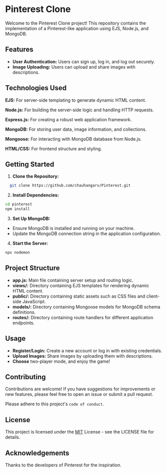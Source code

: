 
# Pinterest Clone
Welcome to the Pinterest Clone project! This repository contains the implementation of a Pinterest-like application using EJS, Node.js, and MongoDB.




## Features

- **User Authentication:**    Users can sign up, log in, and log out securely.
- **Image Uploading:**   Users can upload and share images with descriptions.




 




## Technologies Used

**EJS:**  For server-side templating to generate dynamic HTML content.

**Node.js:**  For building the server-side logic and handling HTTP requests.

**Express.js:** For creating a robust web application framework.

**MongoDB:** For storing user data, image information, and collections.

**Mongoose:** For interacting with MongoDB database from Node.js.

**HTML/CSS:** For frontend structure and styling.

 
 
 



##  Getting Started

1. **Clone the Repository:**

```bash
  git clone https://github.com/chauhangarv/Pinterest.git
```

2. **Install Dependencies:**
```bash
cd pinterest
npm install
```

3. **Set Up MongoDB:**

- Ensure MongoDB is installed and running on your machine.
- Update the MongoDB connection string in the application configuration.

4. **Start the Server:**

```bash
npx nodemon
```
## Project Structure

- **app.js:** Main file containing server setup and routing logic.
- **views/:** Directory containing EJS templates for rendering dynamic HTML content.
- **public/:**  Directory containing static assets such as CSS files and client-side JavaScript.
- **models/:** Directory containing Mongoose models for MongoDB schema definitions.
- **routes/:** Directory containing route handlers for different application endpoints.

 
 

 
 
## Usage


- **Register/Login:** Create a new account or log in with existing credentials.
- **Upload Images:** Share images by uploading them with descriptions.
- **Choose** two-player mode, and enjoy the game!

## Contributing

Contributions are welcome! 
If you have suggestions for improvements or new features, please feel free to open an issue or submit a pull request.

Please adhere to this project's `code of conduct`.


## License


This project is licensed under the [MIT](https://choosealicense.com/licenses/mit/) License - see the LICENSE file for details.
## Acknowledgements

Thanks to the developers of Pinterest for the inspiration.
